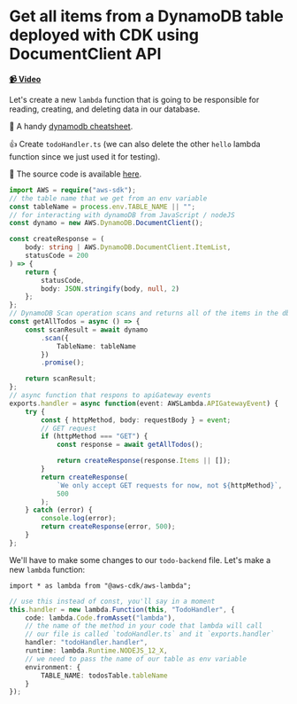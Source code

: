 # Get all items from a DynamoDB table deployed with CDK using DocumentClient API

**[📹 Video](https://egghead.io/lessons/aws-get-all-items-from-a-dynamodb-table-deployed-with-cdk-using-documentclient-api)**

Let's create a new `lambda` function that is going to be responsible for reading, creating, and deleting data in our database.

🤔 A handy [dynamodb cheatsheet](https://github.com/dabit3/dynamodb-documentclient-cheat-sheet).

👍 Create `todoHandler.ts` (we can also delete the other `hello` lambda function since we just used it for testing).

🤔 The source code is available [here](https://github.com/tlakomy/egghead-aws-cdk-workshop/blob/master/todo-app/lesson_07/lambda/todoHandler.ts).

```ts
import AWS = require("aws-sdk");
// the table name that we get from an env variable
const tableName = process.env.TABLE_NAME || "";
// for interacting with dynamoDB from JavaScript / nodeJS
const dynamo = new AWS.DynamoDB.DocumentClient();

const createResponse = (
    body: string | AWS.DynamoDB.DocumentClient.ItemList,
    statusCode = 200
) => {
    return {
        statusCode,
        body: JSON.stringify(body, null, 2)
    };
};
// DynamoDB Scan operation scans and returns all of the items in the db
const getAllTodos = async () => {
    const scanResult = await dynamo
        .scan({
            TableName: tableName
        })
        .promise();

    return scanResult;
};
// async function that respons to apiGateway events
exports.handler = async function(event: AWSLambda.APIGatewayEvent) {
    try {
        const { httpMethod, body: requestBody } = event;
        // GET request
        if (httpMethod === "GET") {
            const response = await getAllTodos();

            return createResponse(response.Items || []);
        }
        return createResponse(
            `We only accept GET requests for now, not ${httpMethod}`,
            500
        );
    } catch (error) {
        console.log(error);
        return createResponse(error, 500);
    }
};
```

We'll have to make some changes to our `todo-backend` file. Let's make a new `lambda` function:

`import * as lambda from "@aws-cdk/aws-lambda";`

```ts
// use this instead of const, you'll say in a moment
this.handler = new lambda.Function(this, "TodoHandler", {
    code: lambda.Code.fromAsset("lambda"),
    // the name of the method in your code that lambda will call
    // our file is called `todoHandler.ts` and it `exports.handler`
    handler: "todoHandler.handler",
    runtime: lambda.Runtime.NODEJS_12_X,
    // we need to pass the name of our table as env variable
    environment: {
        TABLE_NAME: todosTable.tableName
    }
});
```